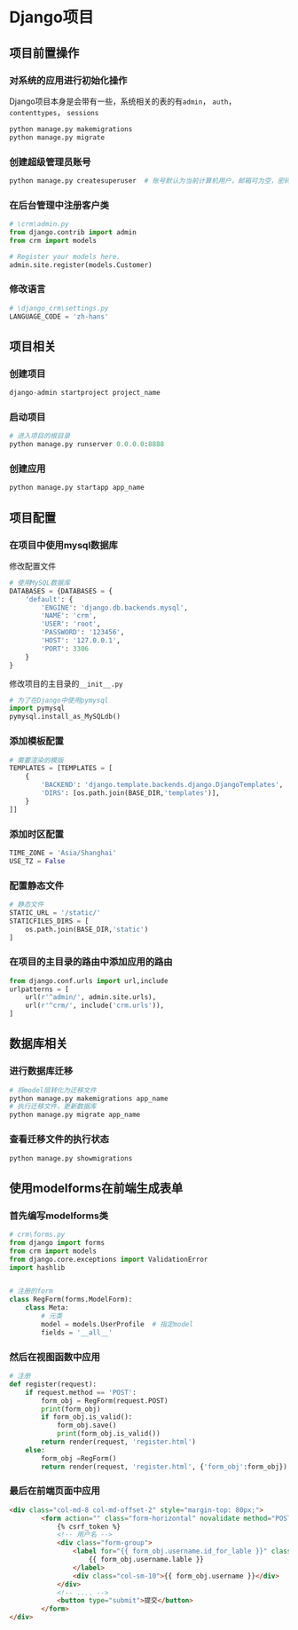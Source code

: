 # Django项目

## 项目前置操作

### 对系统的应用进行初始化操作

Django项目本身是会带有一些，系统相关的表的有`admin`， `auth`， `contenttypes`， `sessions`

```python
python manage.py makemigrations
python manage.py migrate
```

### 创建超级管理员账号

```python
python manage.py createsuperuser  # 账号默认为当前计算机用户，邮箱可为空，密码最少8位必须包含字母和数字
```

### 在后台管理中注册客户类

```python
# \crm\admin.py
from django.contrib import admin
from crm import models

# Register your models here.
admin.site.register(models.Customer)
```

### 修改语言

```python
# \django_crm\settings.py
LANGUAGE_CODE = 'zh-hans'
```

## 项目相关

### 创建项目

```python
django-admin startproject project_name
```

### 启动项目

```python
# 进入项目的根目录
python manage.py runserver 0.0.0.0:8888
```

### 创建应用

```python
python manage.py startapp app_name
```

## 项目配置

### 在项目中使用mysql数据库

修改配置文件

```python
# 使用MySQL数据库
DATABASES = {DATABASES = {
    'default': {
        'ENGINE': 'django.db.backends.mysql',
        'NAME': 'crm',
        'USER': 'root',
        'PASSWORD': '123456',
        'HOST': '127.0.0.1',
        'PORT': 3306
    }
}
```

修改项目的主目录的`__init__.py`

```python
# 为了在Django中使用pymysql
import pymysql
pymysql.install_as_MySQLdb()
```

### 添加模板配置

```python
# 需要渲染的模版
TEMPLATES = [TEMPLATES = [
    {
        'BACKEND': 'django.template.backends.django.DjangoTemplates',
        'DIRS': [os.path.join(BASE_DIR,'templates')],
    }
]]
```

### 添加时区配置

```python
TIME_ZONE = 'Asia/Shanghai'
USE_TZ = False
```

### 配置静态文件

```python
# 静态文件
STATIC_URL = '/static/'
STATICFILES_DIRS = [
    os.path.join(BASE_DIR,'static')
]
```

### 在项目的主目录的路由中添加应用的路由

```python
from django.conf.urls import url,include
urlpatterns = [
    url(r'^admin/', admin.site.urls),
    url(r'^crm/', include('crm.urls')),
]
```

## 数据库相关

### 进行数据库迁移

```python
# 将model层转化为迁移文件
python manage.py makemigrations app_name
# 执行迁移文件，更新数据库
python manage.py migrate app_name
```

### 查看迁移文件的执行状态

```python
python manage.py showmigrations
```

## 使用modelforms在前端生成表单

### 首先编写modelforms类

```python
# crm\forms.py
from django import forms
from crm import models
from django.core.exceptions import ValidationError
import hashlib


# 注册的form
class RegForm(forms.ModelForm):
    class Meta:
        # 元类
        model = models.UserProfile  # 指定model
        fields = '__all__'
```

### 然后在视图函数中应用

```python
# 注册
def register(request):
    if request.method == 'POST':
        form_obj = RegForm(request.POST)
        print(form_obj)
        if form_obj.is_valid():
            form_obj.save()
            print(form_obj.is_valid())
        return render(request, 'register.html')
    else:
        form_obj =RegForm()
        return render(request, 'register.html', {'form_obj':form_obj})
```

### 最后在前端页面中应用

```html
<div class="col-md-8 col-md-offset-2" style="margin-top: 80px;">
        <form action="" class="form-horizontal" novalidate method="POST">
            {% csrf_token %}
            <!-- 用户名 -->
            <div class="form-group">
                <label for="{{ form_obj.username.id_for_lable }}" class="col-sm-2 control-lable">
                    {{ form_obj.username.lable }}
                </label>
                <div class="col-sm-10">{{ form_obj.username }}</div>
            </div>
            <!-- .... -->
            <button type="submit">提交</button>
        </form>
</div>
```

